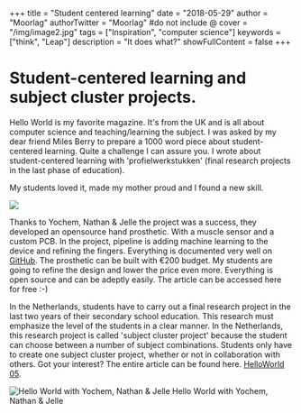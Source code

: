 
+++
title = "Student centered learning"
date = "2018-05-29"
author = "Moorlag"
authorTwitter = "Moorlag" #do not include @
cover = "/img/image2.jpg"
tags = ["Inspiration", "computer science"]
keywords = ["think", "Leap"]
description = "It does what?"
showFullContent = false
+++
# Student-centered learning and subject cluster projects.

Hello World is my favorite magazine. It's from the UK and is all about computer science and teaching/learning the subject. I was asked by my dear friend Miles Berry to prepare a 1000 word piece about student-centered learning. Quite a challenge I can assure you. I wrote about student-centered learning with 'profielwerkstukken' (final research projects in the last phase of education).

My students loved it, made my mother proud and I found a new skill.

![](https://camo.githubusercontent.com/023864bc52ab9582caaf4bb8ed1832fef0cfbe41/68747470733a2f2f6d656469612e67697068792e636f6d2f6d656469612f336f366e555950394144627632674136524f2f67697068792e676966)

Thanks to Yochem, Nathan & Jelle the project was a success, they developed an opensource hand prosthetic. With a muscle sensor and a custom PCB. In the project, pipeline is adding machine learning to the device and refining the fingers. Everything is documented very well on [GitHub](https://github.com/3PMAP). The prosthetic can be built with €200 budget. My students are going to refine the design and lower the price even more. Everything is open source and can be adeptly easily. The article can be accessed here for free :-)

In the Netherlands, students have to carry out a final research project in the last two years of their secondary school education. This research must emphasize the level of the students in a clear manner. In the Netherlands, this research project is called 'subject cluster project' because the student can choose between a number of subject combinations. Students only have to create one subject cluster project, whether or not in collaboration with others. Got your interest? The entire article can be found here. [HelloWorld 05](/img/HelloWorld05.pdf).

![Hello World with Yochem, Nathan & Jelle](/img/HW_PWS_Students.png) Hello World with Yochem, Nathan & Jelle

